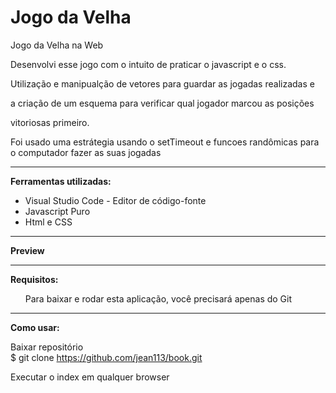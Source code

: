 ﻿# Jogo da Velha
Jogo da Velha na Web

<p>
Desenvolvi esse jogo com o intuito de praticar o javascript e o css.</br>

Utilização e manipualção de vetores para guardar as jogadas realizadas e

a criação de um esquema para verificar qual jogador marcou as posições

vitoriosas primeiro. </br>


Foi usado uma estrátegia usando o setTimeout e funcoes randômicas para o 
computador fazer as suas jogadas </br>

</p>

<hr/>
<b>Ferramentas utilizadas:</b>

<ul>
  <li>Visual Studio Code - Editor de código-fonte</li>
  <li>Javascript Puro </li>
  <li>Html e CSS</li>
</ul>

</p>

<hr/>

<p>

<b>Preview</b></br>
<img src = "" />

</p>

<hr/>

<p>
<b>Requisitos:</b><br/>
<ul>Para baixar e rodar esta aplicação, você precisará apenas do Git</ul>
</p>

<hr/>

<p>
<b>Como usar:</b><br/>

Baixar repositório</br>
$ git clone https://github.com/jean113/book.git</br>

Executar o index em qualquer browser


